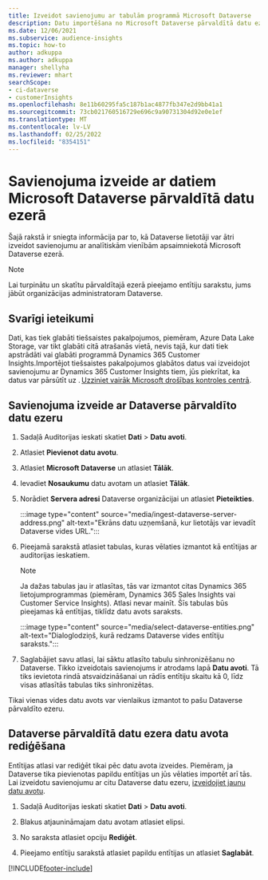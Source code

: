```yaml
---
title: Izveidot savienojumu ar tabulām programmā Microsoft Dataverse
description: Datu importēšana no Microsoft Dataverse pārvaldītā datu ezera.
ms.date: 12/06/2021
ms.subservice: audience-insights
ms.topic: how-to
author: adkuppa
ms.author: adkuppa
manager: shellyha
ms.reviewer: mhart
searchScope:
- ci-dataverse
- customerInsights
ms.openlocfilehash: 8e11b60295fa5c187b1ac4877fb347e2d9bb41a1
ms.sourcegitcommit: 73cb021760516729e696c9a90731304d92e0e1ef
ms.translationtype: MT
ms.contentlocale: lv-LV
ms.lasthandoff: 02/25/2022
ms.locfileid: "8354151"
---
```

# <a name="connect-to-data-in-a-microsoft-dataverse-managed-data-lake"></a>Savienojuma izveide ar datiem Microsoft Dataverse pārvaldītā datu ezerā



Šajā rakstā ir sniegta informācija par to, kā Dataverse lietotāji var ātri izveidot savienojumu ar analītiskām vienībām apsaimniekotā Microsoft Dataverse ezerā. 

> [!NOTE]
> Lai turpinātu un skatītu pārvaldītajā ezerā pieejamo entītiju sarakstu, jums jābūt organizācijas administratoram Dataverse.

## <a name="important-considerations"></a>Svarīgi ieteikumi

Dati, kas tiek glabāti tiešsaistes pakalpojumos, piemēram, Azure Data Lake Storage, var tikt glabāti citā atrašanās vietā, nevis tajā, kur dati tiek apstrādāti vai glabāti programmā Dynamics 365 Customer Insights.Importējot tiešsaistes pakalpojumos glabātos datus vai izveidojot savienojumu ar Dynamics 365 Customer Insights tiem, jūs piekrītat, ka datus var pārsūtīt uz . [Uzziniet vairāk Microsoft drošības kontroles centrā](https://www.microsoft.com/trust-center).

## <a name="connect-to-a-dataverse-managed-lake"></a>Savienojuma izveide ar Dataverse pārvaldīto datu ezeru

1. Sadaļā Auditorijas ieskati skatiet **Dati** > **Datu avoti**.

2. Atlasiet **Pievienot datu avotu**.

3. Atlasiet **Microsoft Dataverse** un atlasiet **Tālāk**.

4. Ievadiet **Nosaukumu** datu avotam un atlasiet **Tālāk**. 

5. Norādiet **Servera adresi** Dataverse organizācijai un atlasiet **Pieteikties**.

   :::image type="content" source="media/ingest-dataverse-server-address.png" alt-text="Ekrāns datu uzņemšanā, kur lietotājs var ievadīt Dataverse vides URL.":::

6. Pieejamā sarakstā atlasiet tabulas, kuras vēlaties izmantot kā entītijas ar auditorijas ieskatiem.    

   > [!NOTE]
   > Ja dažas tabulas jau ir atlasītas, tās var izmantot citas Dynamics 365 lietojumprogrammas (piemēram, Dynamics 365 Sales Insights vai Customer Service Insights). Atlasi nevar mainīt. Šīs tabulas būs pieejamas kā entītijas, tiklīdz datu avots saraksts.

   :::image type="content" source="media/select-dataverse-entities.png" alt-text="Dialoglodziņš, kurā redzams Dataverse vides entītiju saraksts.":::

7. Saglabājiet savu atlasi, lai sāktu atlasīto tabulu sinhronizēšanu no Dataverse. Tikko izveidotais savienojums ir atrodams lapā **Datu avoti**. Tā tiks ievietota rindā atsvaidzināšanai un rādīs entītiju skaitu kā 0, līdz visas atlasītās tabulas tiks sinhronizētas.

Tikai vienas vides datu avots var vienlaikus izmantot to pašu Dataverse pārvaldīto ezeru.

## <a name="edit-a-dataverse-managed-lake-data-source"></a>Dataverse pārvaldītā datu ezera datu avota rediģēšana

Entītijas atlasi var rediģēt tikai pēc datu avota izveides. Piemēram, ja Dataverse tika pievienotas papildu entītijas un jūs vēlaties importēt arī tās.    
Lai izveidotu savienojumu ar citu Dataverse datu ezeru, [izveidojiet jaunu datu avotu](#connect-to-a-dataverse-managed-lake).

1. Sadaļā Auditorijas ieskati skatiet **Dati** > **Datu avoti**.

2. Blakus atjaunināmajam datu avotam atlasiet elipsi.

3. No saraksta atlasiet opciju **Rediģēt**.

4. Pieejamo entītiju sarakstā atlasiet papildu entītijas un atlasiet **Saglabāt**.

[!INCLUDE[footer-include](../includes/footer-banner.md)]
